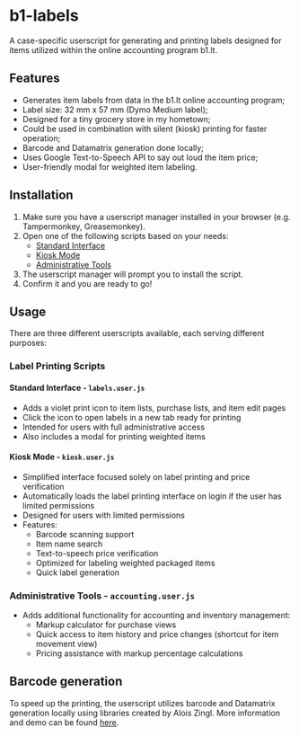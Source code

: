 # b1-labels
A case-specific userscript for generating and printing labels designed for items utilized within the online accounting program b1.lt. 

## Features
- Generates item labels from data in the b1.lt online accounting program;
- Label size: 32 mm x 57 mm (Dymo Medium label);
- Designed for a tiny grocery store in my hometown;
- Could be used in combination with silent (kiosk) printing for faster operation;
- Barcode and Datamatrix generation done locally;
- Uses Google Text-to-Speech API to say out loud the item price;
- User-friendly modal for weighted item labeling.

## Installation
1. Make sure you have a userscript manager installed in your browser (e.g. Tampermonkey, Greasemonkey).
2. Open one of the following scripts based on your needs:
   - [Standard Interface](https://raw.githubusercontent.com/martynas2200/b1-labels/main/dist/labels.user.js)
   - [Kiosk Mode](https://raw.githubusercontent.com/martynas2200/b1-labels/main/dist/kiosk.user.js)
   - [Administrative Tools](https://raw.githubusercontent.com/martynas2200/b1-labels/main/dist/accounting.user.js)
3. The userscript manager will prompt you to install the script.
4. Confirm it and you are ready to go!

## Usage
There are three different userscripts available, each serving different purposes:

### Label Printing Scripts
#### Standard Interface - `labels.user.js`
- Adds a violet print icon to item lists, purchase lists, and item edit pages
- Click the icon to open labels in a new tab ready for printing
- Intended for users with full administrative access
- Also includes a modal for printing weighted items

#### Kiosk Mode - `kiosk.user.js` 
- Simplified interface focused solely on label printing and price verification
- Automatically loads the label printing interface on login if the user has limited permissions
- Designed for users with limited permissions
- Features:
  - Barcode scanning support
  - Item name search
  - Text-to-speech price verification
  - Optimized for labeling weighted packaged items
  - Quick label generation

### Administrative Tools - `accounting.user.js`
- Adds additional functionality for accounting and inventory management:
  - Markup calculator for purchase views
  - Quick access to item history and price changes (shortcut for item movement view)
  - Pricing assistance with markup percentage calculations

## Barcode generation
To speed up the printing, the userscript utilizes barcode and Datamatrix generation locally using libraries created by Alois Zingl. More information and demo can be found [here](https://zingl.github.io/).